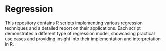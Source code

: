 # Regression
This repository contains R scripts implementing various regression techniques and a detailed report on their applications. Each script demonstrates a different type of regression model, showcasing practical use cases and providing insight into their implementation and interpretation in R.
